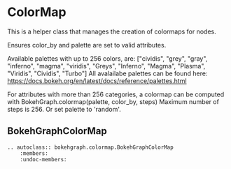 # ColorMap

This is a helper class that manages the creation of colormaps for nodes.


Ensures color_by and palette are set to valid attributes.

Available palettes with up to 256 colors, are:
["cividis", "grey", "gray", "inferno", "magma", "viridis",
"Greys", "Inferno", "Magma", "Plasma", "Viridis",
"Cividis", "Turbo"]
All avalailabe palettes can be found here:
https://docs.bokeh.org/en/latest/docs/reference/palettes.html

For attributes with more than 256 categories, a colormap can be
computed with BokehGraph.colormap(palette, color_by, steps)
Maximum number of steps is 256.
Or set palette to 'random'.

## BokehGraphColorMap

```{eval-rst}
.. autoclass:: bokehgraph.colormap.BokehGraphColorMap
    :members:
    :undoc-members:

```
